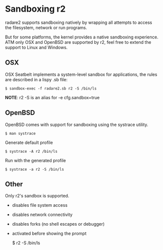 Sandboxing r2
=============

radare2 supports sandboxing natively by wrapping all attempts
to access the filesystem, network or run programs.

But for some platforms, the kernel provides a native sandboxing
experience. ATM only OSX and OpenBSD are supported by r2, feel
free to extend the support to Linux and Windows.

OSX
---

OSX Seatbelt implements a system-level sandbox for applications,
the rules are described in a lispy .sb file:

	$ sandbox-exec -f radare2.sb r2 -S /bin/ls

**NOTE**: r2 -S is an alias for -e cfg.sandbox=true


OpenBSD
-------

OpenBSD comes with support for sandboxing using the systrace utility.

	$ man systrace

Generate default profile

	$ systrace -A r2 /bin/ls

Run with the generated profile

	$ systrace -a r2 -S /bin/ls

Other
-----

Only r2's sandbox is supported.

- disables file system access
- disables network connectivity
- disables forks (no shell escapes or debugger)
- activated before showing the prompt

	$ r2 -S /bin/ls
